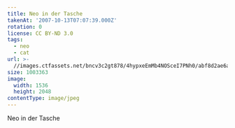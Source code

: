 ```yaml
---
title: Neo in der Tasche
takenAt: '2007-10-13T07:07:39.000Z'
rotation: 0
license: CC BY-ND 3.0
tags:
  - neo
  - cat
url: >-
  //images.ctfassets.net/bncv3c2gt878/4hypxeEmMb4NOSceI7PNh0/abf8d2ae6a767945e1f9f3a0c509523e/neo-in-der-tasche_4340079347_o
size: 1003363
image:
  width: 1536
  height: 2048
contentType: image/jpeg
---
```


Neo in der Tasche